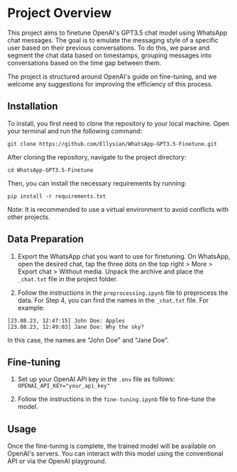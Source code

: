 # Project Overview

This project aims to finetune OpenAI's GPT3.5 chat model using WhatsApp chat messages. The goal is to emulate the messaging style of a specific user based on their previous conversations. To do this, we parse and segment the chat data based on timestamps, grouping messages into conversations based on the time gap between them. 

The project is structured around OpenAI's guide on fine-tuning, and we welcome any suggestions for improving the efficiency of this process.

## Installation

To install, you first need to clone the repository to your local machine. Open your terminal and run the following command:

```
git clone https://github.com/Ellysian/WhatsApp-GPT3.5-Finetune.git
```

After cloning the repository, navigate to the project directory:

```
cd WhatsApp-GPT3.5-Finetune
```

Then, you can install the necessary requirements by running:

```
pip install -r requirements.txt
```

Note: It is recommended to use a virtual environment to avoid conflicts with other projects.

## Data Preparation 

1. Export the WhatsApp chat you want to use for finetuning. On WhatsApp, open the desired chat, tap the three dots on the top right > More > Export chat > Without media. Unpack the archive and place the `_chat.txt` file in the project folder.

2. Follow the instructions in the `preprocessing.ipynb` file to preprocess the data. For Step 4, you can find the names in the `_chat.txt` file. For example:
```
[23.08.23, 12:47:15] John Doe: Apples
[23.08.23, 12:49:03] Jane Doe: Why the sky?
```
In this case, the names are "John Doe" and "Jane Doe".

## Fine-tuning

1. Set up your OpenAI API key in the `.env` file as follows: `OPENAI_API_KEY="your_api_key"`

2. Follow the instructions in the `fine-tuning.ipynb` file to fine-tune the model.

## Usage

Once the fine-tuning is complete, the trained model will be available on OpenAI's servers. You can interact with this model using the conventional API or via the OpenAI playground.

